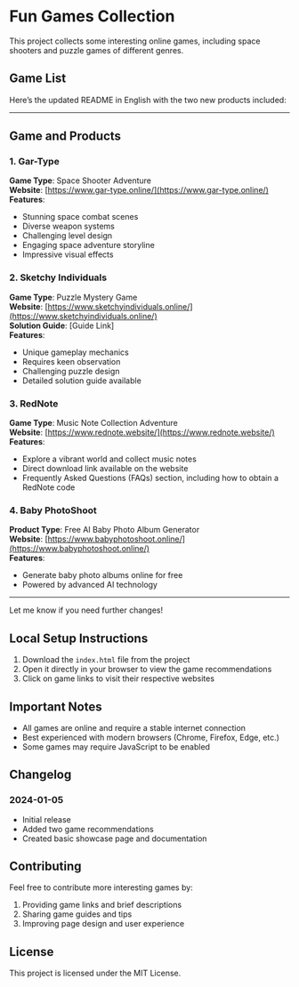 # Fun Games Collection

This project collects some interesting online games, including space shooters and puzzle games of different genres.

## Game List
Here’s the updated README in English with the two new products included:

---

## Game and Products

### 1. Gar-Type  
**Game Type**: Space Shooter Adventure  
**Website**: [https://www.gar-type.online/](https://www.gar-type.online/)  
**Features**:  
- Stunning space combat scenes  
- Diverse weapon systems  
- Challenging level design  
- Engaging space adventure storyline  
- Impressive visual effects  

### 2. Sketchy Individuals  
**Game Type**: Puzzle Mystery Game  
**Website**: [https://www.sketchyindividuals.online/](https://www.sketchyindividuals.online/)  
**Solution Guide**: [Guide Link]  
**Features**:  
- Unique gameplay mechanics  
- Requires keen observation  
- Challenging puzzle design  
- Detailed solution guide available  

### 3. RedNote  
**Game Type**: Music Note Collection Adventure  
**Website**: [https://www.rednote.website/](https://www.rednote.website/)  
**Features**:  
- Explore a vibrant world and collect music notes  
- Direct download link available on the website  
- Frequently Asked Questions (FAQs) section, including how to obtain a RedNote code  

### 4. Baby PhotoShoot  
**Product Type**: Free AI Baby Photo Album Generator  
**Website**: [https://www.babyphotoshoot.online/](https://www.babyphotoshoot.online/)  
**Features**:  
- Generate baby photo albums online for free  
- Powered by advanced AI technology  

---  

Let me know if you need further changes!

## Local Setup Instructions

1. Download the `index.html` file from the project
2. Open it directly in your browser to view the game recommendations
3. Click on game links to visit their respective websites

## Important Notes

- All games are online and require a stable internet connection
- Best experienced with modern browsers (Chrome, Firefox, Edge, etc.)
- Some games may require JavaScript to be enabled

## Changelog

### 2024-01-05
- Initial release
- Added two game recommendations
- Created basic showcase page and documentation

## Contributing

Feel free to contribute more interesting games by:
1. Providing game links and brief descriptions
2. Sharing game guides and tips
3. Improving page design and user experience

## License

This project is licensed under the MIT License.
